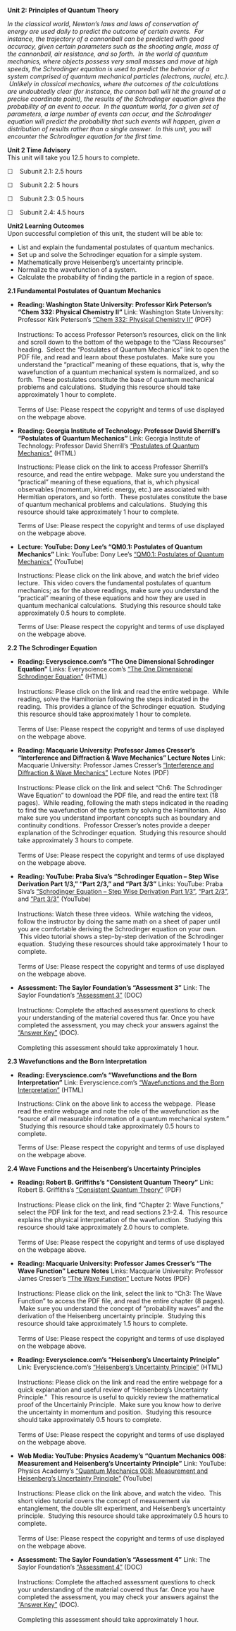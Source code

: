 **Unit 2: Principles of Quantum Theory** <span id="2"></span> 

*In the classical world, Newton’s laws and laws of conservation of
energy are used daily to predict the outcome of certain events.  For
instance, the trajectory of a cannonball can be predicted with good
accuracy, given certain parameters such as the shooting angle, mass of
the cannonball, air resistance, and so forth.  In the world of quantum
mechanics, where objects possess very small masses and move at high
speeds, the Schrodinger equation is used to predict the behavior of a
system comprised of quantum mechanical particles (electrons, nuclei,
etc.).  Unlikely in classical mechanics, where the outcomes of the
calculations are undoubtedly clear (for instance, the cannon ball will
hit the ground at a precise coordinate point), the results of the
Schrodinger equation gives the probability of an event to occur.  In the
quantum world, for a given set of parameters, a large number of events
can occur, and the Schrodinger equation will predict the probability
that such events will happen, given a distribution of results rather
than a single answer.  In this unit, you will encounter the Schrodinger
equation for the first time.*

**Unit 2 Time Advisory**  
This unit will take you 12.5 hours to complete.  
  
 ☐    Subunit 2.1: 2.5 hours  
  
 ☐    Subunit 2.2: 5 hours  
  
 ☐    Subunit 2.3: 0.5 hours  
  
 ☐    Subunit 2.4: 4.5 hours

**Unit2 Learning Outcomes**  
Upon successful completion of this unit, the student will be able to:
-   List and explain the fundamental postulates of quantum mechanics.
-   Set up and solve the Schrodinger equation for a simple system.
-   Mathematically prove Heisenberg’s uncertainty principle.
-   Normalize the wavefunction of a system.
-   Calculate the probability of finding the particle in a region of
    space.  

**2.1 Fundamental Postulates of Quantum Mechanics** <span
id="2.1"></span> 
-   **Reading: Washington State University: Professor Kirk Peterson’s
    “Chem 332: Physical Chemistry II”**
    Link: Washington State University: Professor Kirk Peterson’s [“Chem
    332: Physical Chemistry
    II”](http://tyr0.chem.wsu.edu/~kipeters/Chem332/) (PDF)  
        
     Instructions: To access Professor Peterson’s resources, click on
    the link and scroll down to the bottom of the webpage to the “Class
    Recourses” heading.  Select the “Postulates of Quantum Mechanics”
    link to open the PDF file, and read and learn about these
    postulates.  Make sure you understand the “practical” meaning of
    these equations, that is, why the wavefunction of a quantum
    mechanical system is normalized, and so forth.  These postulates
    constitute the base of quantum mechanical problems and calculations.
     Studying this resource should take approximately 1 hour to
    complete.    
        
     Terms of Use: Please respect the copyright and terms of use
    displayed on the webpage above.

-   **Reading: Georgia Institute of Technology: Professor David
    Sherrill’s “Postulates of Quantum Mechanics”**
    Link: Georgia Institute of Technology: Professor David Sherrill’s
    [“Postulates of Quantum
    Mechanics”](http://vergil.chemistry.gatech.edu/notes/quantrev/node20.html)
    (HTML)  
      
     Instructions: Please click on the link to access Professor
    Sherrill’s resource, and read the entire webpage.  Make sure you
    understand the “practical” meaning of these equations, that is,
    which physical observables (momentum, kinetic energy, etc.) are
    associated with Hermitian operators, and so forth.  These postulates
    constitute the base of quantum mechanical problems and calculations.
     Studying this resource should take approximately 1 hour to
    complete.  
      
     Terms of Use: Please respect the copyright and terms of use
    displayed on the webpage above. 

-   **Lecture: YouTube: Dony Lee’s “QM0.1: Postulates of Quantum
    Mechanics”**
    Link: YouTube: Dony Lee’s [“QM0.1: Postulates of Quantum
    Mechanics”](http://www.youtube.com/watch?v=AicDEJ1mZs0) (YouTube)  
      
     Instructions: Please click on the link above, and watch the brief
    video lecture.  This video covers the fundamental postulates of
    quantum mechanics; as for the above readings, make sure you
    understand the “practical” meaning of these equations and how they
    are used in quantum mechanical calculations.  Studying this resource
    should take approximately 0.5 hours to complete.  
      
     Terms of Use: Please respect the copyright and terms of use
    displayed on the webpage above.

**2.2 The Schrodinger Equation** <span id="2.2"></span> 
-   **Reading: Everyscience.com’s “The One Dimensional Schrodinger
    Equation”**
    Links: Everyscience.com’s [“The One Dimensional Schrodinger
    Equation”](http://www.everyscience.com/Chemistry/Physical/Introduction_to_Quantum_Mechanics/h.1290.php)
    (HTML)  
        
     Instructions: Please click on the link and read the entire
    webpage.  While reading, solve the Hamiltonian following the steps
    indicated in the reading.  This provides a glance of the Schrodinger
    equation.  Studying this resource should take approximately 1 hour
    to complete.  
        
     Terms of Use: Please respect the copyright and terms of use
    displayed on the webpage above.

-   **Reading: Macquarie University: Professor James Cresser’s
    “Interference and Diffraction & Wave Mechanics” Lecture Notes**
    Link: Macquarie University: Professor James Cresser’s [“Interference
    and Diffraction & Wave
    Mechanics”](http://physics.mq.edu.au/~jcresser/Phys201.html) Lecture
    Notes (PDF)  
        
     Instructions: Please click on the link and select “Ch6: The
    Schrodinger Wave Equation” to download the PDF file, and read the
    entire text (18 pages).  While reading, following the math steps
    indicated in the reading to find the wavefunction of the system by
    solving the Hamiltonian.  Also make sure you understand important
    concepts such as boundary and continuity conditions.  Professor
    Cresser’s notes provide a deeper explanation of the Schrodinger
    equation.  Studying this resource should take approximately 3 hours
    to compete.    
        
     Terms of Use: Please respect the copyright and terms of use
    displayed on the webpage above.

-   **Reading: YouTube: Praba Siva’s “Schrodinger Equation – Step Wise
    Derivation Part 1/3,” “Part 2/3,” and “Part 3/3”**
    Links: YouTube: Praba Siva’s [“Schrodinger Equation – Step Wise
    Derivation Part 1/3”](http://www.youtube.com/watch?v=BhfjdUEuzjM),
    [“Part
    2/3”](http://www.youtube.com/watch?v=30xUIOTJmN4&feature=channel&list=UL),
    and [“Part
    3/3”](http://www.youtube.com/watch?v=smT76M6Rr-E&feature=channel&list=UL)
    (YouTube)  
        
     Instructions: Watch these three videos.  While watching the videos,
    follow the instructor by doing the same math on a sheet of paper
    until you are comfortable deriving the Schrodinger equation on your
    own.  This video tutorial shows a step-by-step derivation of the
    Schrodinger equation.  Studying these resources should take
    approximately 1 hour to complete.  
        
     Terms of Use: Please respect the copyright and terms of use
    displayed on the webpage above.

-   **Assessment: The Saylor Foundation’s “Assessment 3”**
    Link: The Saylor Foundation’s [“Assessment
    3”](https://resources.saylor.org/archived/wp-content/uploads/2014/02/CHEM106-Assessment3-FINAL.docx)
    (DOC)  
        
     Instructions: Complete the attached assessment questions to check
    your understanding of the material covered thus far. Once you have
    completed the assessment, you may check your answers against the
    [“Answer
    Key”](https://resources.saylor.org/archived/wp-content/uploads/2014/02/CHEM106-Assessment3-AnswerKey-FINAL.docx)
    (DOC).  
        
     Completing this assessment should take approximately 1 hour.

**2.3 Wavefunctions and the Born Interpretation** <span
id="2.3"></span> 
-   **Reading: Everyscience.com’s “Wavefunctions and the Born
    Interpretation”**
    Link: Everyscience.com’s [“Wavefunctions and the Born
    Interpretation”](http://www.everyscience.com/Chemistry/Physical/Introduction_to_Quantum_Mechanics/f.1288.php)
    (HTML)  
      
     Instructions: Clink on the above link to access the webpage.
     Please read the entire webpage and note the role of the
    wavefunction as the “source of all measurable information of a
    quantum mechanical system.”  Studying this resource should take
    approximately 0.5 hours to complete.  
      
     Terms of Use: Please respect the copyright and terms of use
    displayed on the webpage above.

**2.4 Wave Functions and the Heisenberg’s Uncertainty Principles** <span
id="2.4"></span> 
-   **Reading: Robert B. Griffiths’s “Consistent Quantum Theory”**
    Link: Robert B. Griffiths’s [“Consistent Quantum
    Theory”](http://quantum.phys.cmu.edu/CQT/) (PDF)  
        
     Instructions: Please click on the link, find “Chapter 2: Wave
    Functions,” select the PDF link for the text, and read sections
    2.1–2.4.  This resource explains the physical interpretation of the
    wavefunction.  Studying this resource should take approximately 2.0
    hours to complete.  
        
     Terms of Use: Please respect the copyright and terms of use
    displayed on the webpage above.

-   **Reading: Macquarie University: Professor James Cresser’s “The Wave
    Function” Lecture Notes**
    Links: Macquarie University: Professor James Cresser’s [“The Wave
    Function”](http://physics.mq.edu.au/~jcresser/Phys201.html) Lecture
    Notes (PDF)  
        
     Instructions: Please click on the link, select the link to “Ch3:
    The Wave Function” to access the PDF file, and read the entire
    chapter (8 pages).  Make sure you understand the concept of
    “probability waves” and the derivation of the Heisenberg uncertainty
    principle.  Studying this resource should take approximately 1.5
    hours to complete.  
        
     Terms of Use: Please respect the copyright and terms of use
    displayed on the webpage above.

-   **Reading: Everyscience.com’s “Heisenberg’s Uncertainty Principle”**
    Link: Everyscience.com’s [“Heisenberg’s Uncertainty
    Principle”](http://www.everyscience.com/Chemistry/Physical/Quantum_Mechanics/d.1131.php)
    (HTML)  
        
     Instructions: Please click on the link and read the entire webpage
    for a quick explanation and useful review of “Heisenberg’s
    Uncertainty Principle.”  This resource is useful to quickly review
    the mathematical proof of the Uncertainly Principle.  Make sure you
    know how to derive the uncertainty in momentum and position.
     Studying this resource should take approximately 0.5 hours to
    complete.  
        
     Terms of Use: Please respect the copyright and terms of use
    displayed on the webpage above.

-   **Web Media: YouTube: Physics Academy’s “Quantum Mechanics 008:
    Measurement and Heisenberg’s Uncertainty Principle”**
    Link: YouTube: Physics Academy’s [“Quantum Mechanics 008:
    Measurement and Heisenberg’s Uncertainty
    Principle”](http://www.youtube.com/watch?v=43ufbRUPETc) (YouTube)  
        
     Instructions: Please click on the link above, and watch the video.
     This short video tutorial covers the concept of measurement via
    entanglement, the double slit experiment, and Heisenberg’s
    uncertainty principle.  Studying this resource should take
    approximately 0.5 hours to complete.  
        
     Terms of Use: Please respect the copyright and terms of use
    displayed on the webpage above.

-   **Assessment: The Saylor Foundation’s “Assessment 4”**
    Link: The Saylor Foundation’s [“Assessment
    4”](https://resources.saylor.org/archived/wp-content/uploads/2014/02/CHEM106-Assessment4-FINAL.docx)
    (DOC)  
        
     Instructions: Complete the attached assessment questions to check
    your understanding of the material covered thus far. Once you have
    completed the assessment, you may check your answers against the
    [“Answer
    Key”](https://resources.saylor.org/archived/wp-content/uploads/2014/02/CHEM106-Assessment4-AnswerKey-FINAL.docx)
    (DOC).  
        
     Completing this assessment should take approximately 1 hour.



